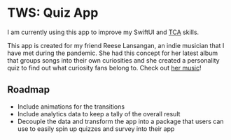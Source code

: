 # TWS: Quiz App

I am currently using this app to improve my SwiftUI and [TCA](https://github.com/pointfreeco/swift-composable-architecture) skills.  

This app is created for my friend Reese Lansangan, an indie musician that I have met during the pandemic. She had this concept for her latest album that groups songs into their own curiosities and she created a personality quiz to find out what curiosity fans belong to. Check out [her music](https://open.spotify.com/album/39vgyUQqSdYeEF6J7WeSXE?si=k1RbL5DOQsGdk65bQMR-DQ)! 

## Roadmap

- Include animations for the transitions
- Include analytics data to keep a tally of the overall result
- Decouple the data and transform the app into a package that users can use to easily spin up quizzes and survey into their app